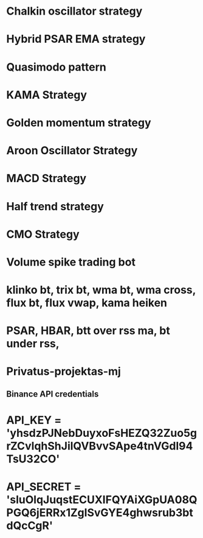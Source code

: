 # Chalkin oscillator strategy
# Hybrid PSAR EMA strategy
# Quasimodo pattern 
# KAMA Strategy
# Golden momentum strategy 
# Aroon Oscillator Strategy
# MACD Strategy
# Half trend strategy
# CMO Strategy
# Volume spike trading bot
# klinko bt, trix bt, wma bt, wma cross, flux bt, flux vwap, kama heiken
# PSAR, HBAR, btt over rss ma, bt under rss, 
# Privatus-projektas-mj

## Binance API credentials
# API_KEY = 'yhsdzPJNebDuyxoFsHEZQ32Zuo5grZCvlqhShJilQVBvvSApe4tnVGdl94TsU32CO'
# API_SECRET = 'sluOlqJuqstECUXIFQYAiXGpUA08QPGQ6jERRx1ZglSvGYE4ghwsrub3btdQcCgR'
#